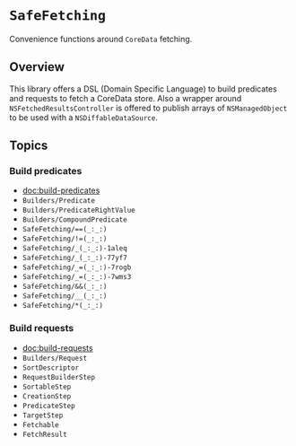 # ``SafeFetching``

Convenience functions around `CoreData` fetching.

## Overview

This library offers a DSL (Domain Specific Language) to build predicates and requests to fetch a CoreData store. Also a wrapper around `NSFetchedResultsController` is offered to publish arrays of `NSManagedObject` to be used with a `NSDiffableDataSource`.

## Topics

### Build predicates
- <doc:build-predicates>
- ``Builders/Predicate``
- ``Builders/PredicateRightValue``
- ``Builders/CompoundPredicate``
- ``SafeFetching/==(_:_:)``
- ``SafeFetching/!=(_:_:)``
- ``SafeFetching/_(_:_:)-1aleq``
- ``SafeFetching/_(_:_:)-77yf7``
- ``SafeFetching/_=(_:_:)-7rogb``
- ``SafeFetching/_=(_:_:)-7wms3``
- ``SafeFetching/&&(_:_:)``
- ``SafeFetching/__(_:_:)``
- ``SafeFetching/*(_:_:)``

### Build requests
- <doc:build-requests>
- ``Builders/Request``
- ``SortDescriptor``
- ``RequestBuilderStep``
- ``SortableStep``
- ``CreationStep``
- ``PredicateStep``
- ``TargetStep``
- ``Fetchable``
- ``FetchResult``
